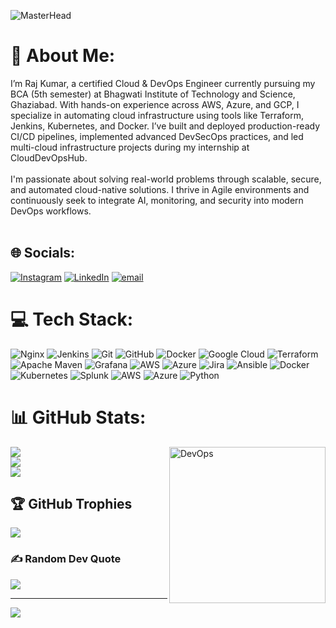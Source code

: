 ![MasterHead](https://thumbs.dreamstime.com/b/banner-devops-vector-illustration-concept-software-engineering-culture-practice-development-operation-137594571.jpg?w=1400)
# 💫 About Me:
I’m Raj Kumar, a certified Cloud & DevOps Engineer currently pursuing my BCA (5th semester) at Bhagwati Institute of Technology and Science, Ghaziabad. With hands-on experience across AWS, Azure, and GCP, I specialize in automating cloud infrastructure using tools like Terraform, Jenkins, Kubernetes, and Docker. I’ve built and deployed production-ready CI/CD pipelines, implemented advanced DevSecOps practices, and led multi-cloud infrastructure projects during my internship at CloudDevOpsHub.<br><br>I'm passionate about solving real-world problems through scalable, secure, and automated cloud-native solutions. I thrive in Agile environments and continuously seek to integrate AI, monitoring, and security into modern DevOps workflows.<br><br>


## 🌐 Socials:
[![Instagram](https://img.shields.io/badge/Instagram-%23E4405F.svg?logo=Instagram&logoColor=white)](https://instagram.com/https://www.instagram.com/rocky.raj_420/) [![LinkedIn](https://img.shields.io/badge/LinkedIn-%230077B5.svg?logo=linkedin&logoColor=white)](https://linkedin.com/in/https://www.linkedin.com/in/rajkumar-techie/) [![email](https://img.shields.io/badge/Email-D14836?logo=gmail&logoColor=white)](mailto:rajv69023@gmail.com) 

# 💻 Tech Stack:
![Nginx](https://img.shields.io/badge/nginx-%23009639.svg?style=for-the-badge&logo=nginx&logoColor=white) ![Jenkins](https://img.shields.io/badge/jenkins-%232C5263.svg?style=for-the-badge&logo=jenkins&logoColor=white) ![Git](https://img.shields.io/badge/git-%23F05033.svg?style=for-the-badge&logo=git&logoColor=white) ![GitHub](https://img.shields.io/badge/github-%23121011.svg?style=for-the-badge&logo=github&logoColor=white) ![Docker](https://img.shields.io/badge/docker-%230db7ed.svg?style=for-the-badge&logo=docker&logoColor=white) ![Google Cloud](https://img.shields.io/badge/GoogleCloud-%234285F4.svg?style=for-the-badge&logo=google-cloud&logoColor=white) ![Terraform](https://img.shields.io/badge/terraform-%235835CC.svg?style=for-the-badge&logo=terraform&logoColor=white) ![Apache Maven](https://img.shields.io/badge/Apache%20Maven-C71A36?style=for-the-badge&logo=Apache%20Maven&logoColor=white) ![Grafana](https://img.shields.io/badge/grafana-%23F46800.svg?style=for-the-badge&logo=grafana&logoColor=white) ![AWS](https://img.shields.io/badge/AWS-%23FF9900.svg?style=for-the-badge&logo=amazon-aws&logoColor=white) ![Azure](https://img.shields.io/badge/azure-%230072C6.svg?style=for-the-badge&logo=microsoftazure&logoColor=white) ![Jira](https://img.shields.io/badge/jira-%230A0FFF.svg?style=for-the-badge&logo=jira&logoColor=white) ![Ansible](https://img.shields.io/badge/ansible-%231A1918.svg?style=for-the-badge&logo=ansible&logoColor=white) ![Docker](https://img.shields.io/badge/docker-%230db7ed.svg?style=for-the-badge&logo=docker&logoColor=white) ![Kubernetes](https://img.shields.io/badge/kubernetes-%23326ce5.svg?style=for-the-badge&logo=kubernetes&logoColor=white) ![Splunk](https://img.shields.io/badge/splunk-%23000000.svg?style=for-the-badge&logo=splunk&logoColor=white) ![AWS](https://img.shields.io/badge/AWS-%23FF9900.svg?style=for-the-badge&logo=amazon-aws&logoColor=white) ![Azure](https://img.shields.io/badge/azure-%230072C6.svg?style=for-the-badge&logo=microsoftazure&logoColor=white) ![Python](https://img.shields.io/badge/python-3670A0?style=for-the-badge&logo=python&logoColor=ffdd54)


# 📊 GitHub Stats:

<img align="right" alt="DevOps" width="250" src="https://cdn.dribbble.com/users/1162077/screenshots/3848914/programmer.gif">

![](https://github-readme-stats.vercel.app/api?username=rajv69023&theme=synthwave&hide_border=false&include_all_commits=false&count_private=false)<br/>
![](https://nirzak-streak-stats.vercel.app/?user=rajv69023&theme=synthwave&hide_border=false)<br/>
![](https://github-readme-stats.vercel.app/api/top-langs/?username=rajv69023&theme=synthwave&hide_border=false&include_all_commits=false&count_private=false&layout=compact)

## 🏆 GitHub Trophies
![](https://github-profile-trophy.vercel.app/?username=rajv69023&theme=radical&no-frame=false&no-bg=true&margin-w=4)

### ✍️ Random Dev Quote
![](https://quotes-github-readme.vercel.app/api?type=horizontal&theme=radical)

---
[![](https://visitcount.itsvg.in/api?id=rajv69023&icon=0&color=0)](https://visitcount.itsvg.in)

<!-- Proudly created with GPRM ( https://gprm.itsvg.in ) -->
